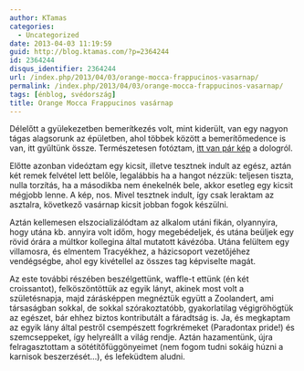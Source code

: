 ```yaml
---
author: KTamas
categories:
  - Uncategorized
date: 2013-04-03 11:19:59
guid: http://blog.ktamas.com/?p=2364244
id: 2364244
disqus_identifier: 2364244
url: /index.php/2013/04/03/orange-mocca-frappucinos-vasarnap/
permalink: /index.php/2013/04/03/orange-mocca-frappucinos-vasarnap/
tags: [énblog, svédország]
title: Orange Mocca Frappucinos vasárnap
---
```


Délelőtt a gyülekezetben bemerítkezés volt, mint kiderült, van egy nagyon tágas alagsorunk az épületben, ahol többek között a bemerítőmedence is van, itt gyűltünk össze. Természetesen fotóztam, [itt van pár kép](https://www.facebook.com/media/set/?set=a.10151319422350146.1073741825.722715145&type=1&l=06064c2b2e) a dologról.

Előtte azonban videóztam egy kicsit, illetve tesztnek indult az egész, aztán két remek felvétel lett belőle, legalábbis ha a hangot nézzük: teljesen tiszta, nulla torzítás, ha a másodikba nem énekelnék bele, akkor esetleg egy kicsit mégjobb lenne. A kép, nos. Mivel tesztnek indult, így csak leraktam az asztalra, következő vasárnap kicsit jobban fogok készülni.

Aztán kellemesen elszocializálódtam az alkalom utáni fikán, olyannyira, hogy utána kb. annyira volt időm, hogy megebédeljek, és utána beüljek egy rövid órára a múltkor kollegina által mutatott kávézóba. Utána felültem egy villamosra, és elmentem Tracyékhez, a házicsoport vezetőjéhez vendégségbe, ahol egy kivétellel az összes tag képviselte magát. 

Az este további részében beszélgettünk, waffle-t ettünk (én két croissantot), felköszöntöttük az egyik lányt, akinek most volt a születésnapja, majd zárásképpen megnéztük együtt a Zoolandert, ami társaságban sokkal, de sokkal szórakoztatóbb, gyakorlatilag végigröhögtük az egészet, bár ehhez biztos kontributált a fáradtság is. Ja, és megkaptam az egyik lány által pestről csempészett fogrkrémeket (Paradontax pride!) és szemcseppeket, így helyreállt a világ rendje. Aztán hazamentünk, újra felragasztottam a sötétítőfüggönyeimet (nem fogom tudni sokáig húzni a karnisok beszerzését&#8230;), és lefeküdtem aludni.
